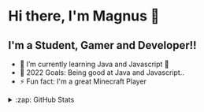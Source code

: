 # Hi there, I'm Magnus 👋 

## I'm a Student, Gamer and Developer!!

- 🌱 I’m currently learning Java and Javascript 🤣
- 🥅 2022 Goals: Being good at Java and Javascript..
- ⚡ Fun fact: I'm a great Minecraft Player
<details>
  <summary>:zap: GitHub Stats</summary>

  <img align="left" alt="codeSTACKr's GitHub Stats" src="https://github-readme-stats.vercel.app/api?username=Jannick05&show_icons=true&hide_border=false&title_color=ff652f&icon_color=FFE400&bg_color=09131B&text_color=ffffff&border_color=0c1a25" />

</details>
